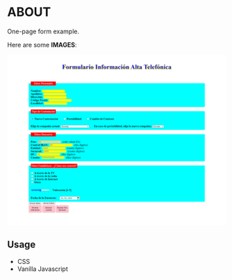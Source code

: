 # ABOUT

One-page form example.

<p>Here are some <b>IMAGES</b>:</p>

<img src = "ImagesFormLayout/form-screenshot.png" width = 600>


## Usage

- CSS
- Vanilla Javascript
